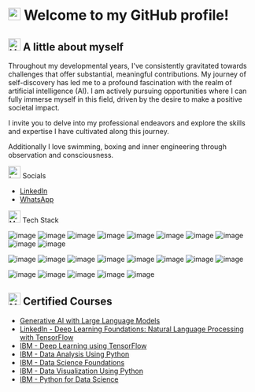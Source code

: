 # <img src="https://raw.githubusercontent.com/Tarikul-Islam-Anik/Animated-Fluent-Emojis/master/Emojis/Smilies/Saluting%20Face.png" alt="Saluting Face" width="25" height="25" /> Welcome to my GitHub profile! 
## <img src="https://raw.githubusercontent.com/Tarikul-Islam-Anik/Animated-Fluent-Emojis/master/Emojis/Hand%20gestures/Handshake.png" alt="Handshake" width="25" height="25" /> A little about myself 

Throughout my developmental years, I've consistently gravitated towards challenges that offer substantial, meaningful contributions. My journey of self-discovery has led me to a profound fascination with the realm of artificial intelligence (AI). I am actively pursuing opportunities where I can fully immerse myself in this field, driven by the desire to make a positive societal impact.

I invite you to delve into my professional endeavors and explore the skills and expertise I have cultivated along this journey.

Additionally I love swimming, boxing and inner engineering through observation and consciousness. 

<img src="https://raw.githubusercontent.com/Tarikul-Islam-Anik/Animated-Fluent-Emojis/master/Emojis/Objects/Ledger.png" alt="Ledger" width="25" height="25" /> Socials 
* [LinkedIn](https://www.linkedin.com/in/rahulsingh-nyc/)
* [WhatsApp](+12017253969) 

<img src="https://raw.githubusercontent.com/Tarikul-Islam-Anik/Animated-Fluent-Emojis/master/Emojis/People%20with%20professions/Man%20Technologist%20Light%20Skin%20Tone.png" alt="Man Technologist Light Skin Tone" width="25" height="25" /> Tech Stack

![image](https://github.com/r-rahulsingh/RahulSingh/assets/145414121/59d8da7d-dbcc-48f0-90d4-1b5f7f28853c)
![image](https://github.com/r-rahulsingh/RahulSingh/assets/145414121/02a5a9f8-0d82-4d22-a7b5-5aade168c8a6)
![image](https://github.com/r-rahulsingh/RahulSingh/assets/145414121/3dffc6e1-c382-4935-b40e-ab751989fb62)
![image](https://github.com/r-rahulsingh/RahulSingh/assets/145414121/8dac7b1b-b78b-4782-bbbf-5f86d8f83ce6)
![image](https://github.com/r-rahulsingh/RahulSingh/assets/145414121/07071ff0-2522-4892-842f-e4b9d808f918)
![image](https://github.com/r-rahulsingh/RahulSingh/assets/145414121/7203a6d2-9fef-4b17-a20c-fd36a510d758)
![image](https://github.com/r-rahulsingh/RahulSingh/assets/145414121/75c06758-49f4-4e5c-ab5e-875aa545224c)
![image](https://github.com/r-rahulsingh/RahulSingh/assets/145414121/8968f9d3-58fe-4d57-8a78-1ce42937fc43)
![image](https://github.com/r-rahulsingh/RahulSingh/assets/145414121/0b207ab1-a8e0-44c1-8d3b-793fbcb283fd)
![image](https://github.com/r-rahulsingh/RahulSingh/assets/145414121/d4c8a81d-54da-4e05-a978-80bf699a78e7)

![image](https://github.com/r-rahulsingh/RahulSingh/assets/145414121/d6e61cea-1db6-4050-be87-d0ecd722a637)
![image](https://github.com/r-rahulsingh/RahulSingh/assets/145414121/ce62860d-35c1-4e6f-8af6-10e99cc87b68)
![image](https://github.com/r-rahulsingh/RahulSingh/assets/145414121/02c606f6-abd5-48eb-b8db-dc0fbfbd7cd6)
![image](https://github.com/r-rahulsingh/RahulSingh/assets/145414121/7110c0c9-6ef5-4062-be1f-95f0baa44a53)
![image](https://github.com/r-rahulsingh/RahulSingh/assets/145414121/6613b9bb-8c90-4088-bebe-a678897e9440)
![image](https://github.com/r-rahulsingh/RahulSingh/assets/145414121/e1b9c88f-e350-4ad2-a325-5249abfd1633)
![image](https://github.com/r-rahulsingh/RahulSingh/assets/145414121/a127e93b-389d-4b90-aa23-9ec3cdab8cad)
![image](https://github.com/r-rahulsingh/RahulSingh/assets/145414121/cfc37167-2347-4c11-b9e9-4dc11a376885)

![image](https://github.com/r-rahulsingh/RahulSingh/assets/145414121/cfe95eab-8260-41b1-8831-d1e335492a81)
![image](https://github.com/r-rahulsingh/RahulSingh/assets/145414121/28be8d09-02ba-4952-bcd9-2beec3da2619)
![image](https://github.com/r-rahulsingh/RahulSingh/assets/145414121/6b3470a7-3dce-493e-9c89-87688f0178d6)
![image](https://github.com/r-rahulsingh/RahulSingh/assets/145414121/a80c3a5d-e24c-4a17-a3e7-2494b01cbc06)
![image](https://github.com/r-rahulsingh/RahulSingh/assets/145414121/3cbed2b0-a87a-44b9-8929-4a69fc4883f9)

## <img src="https://raw.githubusercontent.com/Tarikul-Islam-Anik/Animated-Fluent-Emojis/master/Emojis/Objects/Notebook.png" alt="Notebook" width="25" height="25" /> Certified Courses
* [Generative AI with Large Language Models](https://coursera.org/share/e5cf2b9ea4d0b198615510d299d52b12)
* [LinkedIn - Deep Learning Foundations: Natural Language Processing with TensorFlow](https://www.linkedin.com/learning/certificates/b5506bf101cbec1c8585f72ac8447831c0ff3802a1d14dccb9228d55076a774c?u=57121697)
* [IBM - Deep Learning using TensorFlow](https://www.credly.com/badges/1965b0d5-ee13-491a-a27d-48817b989bae)
* [IBM - Data Analysis Using Python](https://www.credly.com/badges/3b2364c5-8871-4b7f-a0a1-5a382fa71201)
* [IBM - Data Science Foundations](https://www.credly.com/badges/510fb1e0-2a19-47a6-a531-6a5fba360069)
* [IBM - Data Visualization Using Python](https://www.credly.com/badges/0f9402f3-b57e-4c41-9e02-3b2af4734472)
* [IBM - Python for Data Science](https://www.credly.com/badges/88b3404b-0a55-4ab9-a64e-3e788857ad98)
